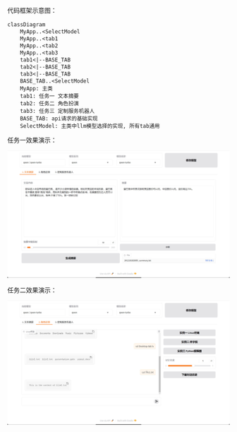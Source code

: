 代码框架示意图：

```mermaid
classDiagram
	MyApp..<SelectModel
	MyApp..<tab1
	MyApp..<tab2
	MyApp..<tab3
	tab1<|--BASE_TAB
	tab2<|--BASE_TAB
	tab3<|--BASE_TAB
	BASE_TAB..<SelectModel
	MyApp: 主类
	tab1: 任务一 文本摘要
	tab2: 任务二 角色扮演
	tab3: 任务三 定制服务机器人
	BASE_TAB: api请求的基础实现
	SelectModel: 主类中llm模型选择的实现, 所有tab通用
```

任务一效果演示：

![img](./assets/任务一演示.jpg)

任务二效果演示：

![img](./assets/任务二演示.jpg)